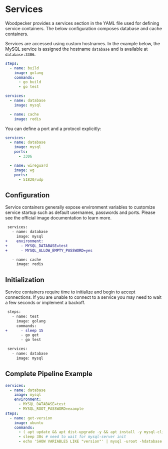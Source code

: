 # Services

Woodpecker provides a services section in the YAML file used for defining service containers.
The below configuration composes database and cache containers.

Services are accessed using custom hostnames.
In the example below, the MySQL service is assigned the hostname `database` and is available at `database:3306`.

```yaml
steps:
  - name: build
    image: golang
    commands:
      - go build
      - go test

services:
  - name: database
    image: mysql

  - name: cache
    image: redis
```

You can define a port and a protocol explicitly:

```yaml
services:
  - name: database
    image: mysql
    ports:
      - 3306

  - name: wireguard
    image: wg
    ports:
      - 51820/udp
```

## Configuration

Service containers generally expose environment variables to customize service startup such as default usernames, passwords and ports. Please see the official image documentation to learn more.

```diff
 services:
   - name: database
     image: mysql
+    environment:
+      - MYSQL_DATABASE=test
+      - MYSQL_ALLOW_EMPTY_PASSWORD=yes

   - name: cache
     image: redis
```

## Initialization

Service containers require time to initialize and begin to accept connections. If you are unable to connect to a service you may need to wait a few seconds or implement a backoff.

```diff
 steps:
   - name: test
     image: golang
     commands:
+      - sleep 15
       - go get
       - go test

 services:
   - name: database
     image: mysql
```

## Complete Pipeline Example

```yaml
services:
  - name: database
    image: mysql
    environment:
      - MYSQL_DATABASE=test
      - MYSQL_ROOT_PASSWORD=example
steps:
  - name: get-version
    image: ubuntu
    commands:
      - ( apt update && apt dist-upgrade -y && apt install -y mysql-client 2>&1 )> /dev/null
      - sleep 30s # need to wait for mysql-server init
      - echo 'SHOW VARIABLES LIKE "version"' | mysql -uroot -hdatabase test -pexample
```
